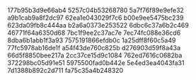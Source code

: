 177b95b3d9e66ab4
5257c04b53268780
5a7f76f89e9efe32
a9b1cab9a8f2dc97
62ea1e043029f7c6
b00e9ee5475bc239
623da09fb8c444aa
b2a6a0373e253522
6dbc6c37a6b2c469
46771f64a6350d68
7bc1f9ee2c37ac7e
7ec74fc088e36cd6
8dba6b1abb1f3a93
7575191866efdb0c
1a25dff8f60c5a49
77fc5978ab16de1f
a54f43de760c825b
d276903d59f8a43a
66d5f8850bee217a
2cc37ce15d9c1084
762ed7616c0682ba
372298bc05d91e51
5975500fad0b442e
5e4ed3ea4043fa31
7d1388b892c2d711
fa75c35a4b248320
